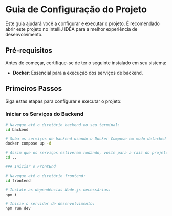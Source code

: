 # Guia de Configuração do Projeto

Este guia ajudará você a configurar e executar o projeto. É recomendado abrir este projeto no IntelliJ IDEA para a melhor experiência de desenvolvimento.

## Pré-requisitos

Antes de começar, certifique-se de ter o seguinte instalado em seu sistema:

- **Docker**: Essencial para a execução dos serviços de backend.

## Primeiros Passos

Siga estas etapas para configurar e executar o projeto:

### Iniciar os Serviços do Backend

```bash
# Navegue até o diretório backend no seu terminal:
cd backend

# Suba os serviços de backend usando o Docker Compose em modo detached (segundo plano):
docker compose up -d

# Assim que os serviços estiverem rodando, volte para a raiz do projeto:
cd ..

### Iniciar o FrontEnd

# Navegue até o diretório frontend:
cd frontend

# Instale as dependências Node.js necessárias:
npm i

# Inicie o servidor de desenvolvimento:
npm run dev
